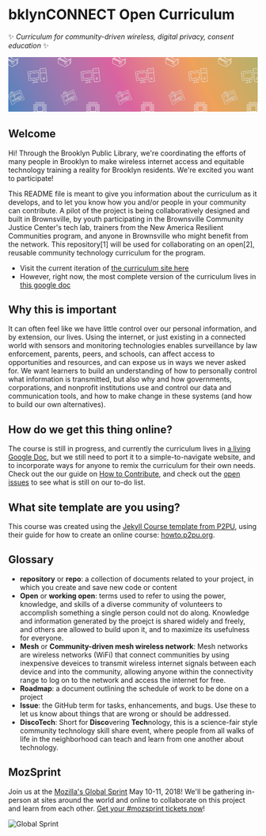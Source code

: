# bklynCONNECT Open Curriculum

✨ _Curriculum for community-driven wireless, digital privacy, consent education_ ✨

![Colorful graphic with images of different technology](/img/github-banner.png?raw=true "Colorful graphic with images of different technology")

## Welcome
Hi! Through the Brooklyn Public Library, we're coordinating the efforts of many people in Brooklyn to make wireless internet access and equitable technology training a reality for Brooklyn residents. We're excited you want to participate!

This README file is meant to give you information about the curriculum as it develops, and to let you know how you and/or people in your community can contribute. A pilot of the project is being collaboratively designed and built in Brownsville, by youth participating in the Brownsville Community Justice Center's tech lab, trainers from the New America Resilient Communities program, and anyone in Brownsville who might benefit from the network. This repository\[1\] will be used for collaborating on an open[2], reusable community technology curriculum for the program. 

- Visit the current iteration of [the curriculum site here](https://bklynlibrary.github.io/bklynConnect-curriculum/)
- However, right now, the most complete version of the curriculum lives in [this google doc](https://docs.google.com/document/d/1sZLhq8VYMmUQGTuuZ0I7k-LEnMXuVUUwcUOOeXRQPus/edit?usp=sharing)

## Why this is important

It can often feel like we have little control over our personal information, and by extension, our lives. Using the internet, or just existing in a connected world with sensors and monitoring technologies enables surveillance by law enforcement, parents, peers, and schools, can affect access to opportunities and resources, and can expose us in ways we never asked for. We want learners to build an understanding of how to personally control what information is transmitted, but also why and how governments, corporations, and nonprofit institutions use and control our data and communication tools, and how to make change in these systems (and how to build our own alternatives). 

## How do we get this thing online?
The course is still in progress, and currently the curriculum lives in [a living Google Doc](https://docs.google.com/document/d/1sZLhq8VYMmUQGTuuZ0I7k-LEnMXuVUUwcUOOeXRQPus/edit?usp=sharing), but we still need to port it to a simple-to-navigate website, and to incorporate ways for anyone to remix the curriculum for their own needs. Check out the our guide on [How to Contribute](CONTRIBUTING.md), and check out the [open issues](https://github.com/bklynlibrary/bklynConnect-curriculum/issues) to see what is still on our to-do list.


## What site template are you using?

This course was created using the [Jekyll Course template from P2PU](http://github.com/p2pu/jekyll-course-template), using their guide for how to create an online course: [howto.p2pu.org](http://howto.p2pu.org). 

## Glossary
- **repository** or **repo**: a collection of documents related to your project, in which you create and save new code or content
- **Open** or **working open**: terms used to refer to using the power, knowledge, and skills of a diverse community of volunteers to accomplish something a single person could not do along. Knowledge and information generated by the proejct is shared widely and freely, and others are allowed to build upon it, and to maximize its usefulness for everyone.  
- **Mesh** or **Community-driven mesh wireless network**: Mesh networks are wireless networks (WiFi) that connect communities by using inexpensive deveices to transmit wireless internet signals between each device and into the community, allowing anyone within the connectivity range to log on to the network and access the internet for free. 
- **Roadmap**: a document outlining the schedule of work to be done on a project
- **Issue**: the GitHub term for tasks, enhancements, and bugs. Use these to let us know about things that are wrong or should be addressed. 
- **DiscoTech**: Short for **Disco**vering **Tech**nology, this is a science-fair style community technology skill share event, where people from all walks of life in the neighborhood can teach and learn from one another about technology. 

## MozSprint

Join us at the [Mozilla's Global Sprint](http://mzl.la/global-sprint/) May 10-11, 2018! We'll be gathering in-person at sites around the world and online to collaborate on this project and learn from each other. [Get your #mozsprint tickets now](http://mzl.la/global-sprint/)!

![Global Sprint](https://user-images.githubusercontent.com/617994/37716586-3b0397a0-2cf5-11e8-8c6f-bad01f67f50e.jpg)
